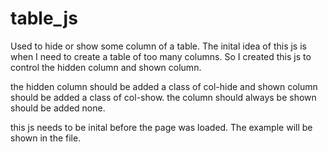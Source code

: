 # table_js

Used to hide or show some column of a table.
The inital idea of this js is when I need to create a table of too many columns. So I created this js to control the hidden column and shown column.

the hidden column should be added a class of col-hide and shown column should be added a class of col-show. the column should always be shown should be added none.

this js needs to be inital before the page was loaded. The example will be shown in the file.
